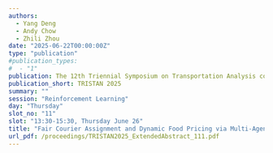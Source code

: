 ```yaml
---
authors:
  - Yang Deng
  - Andy Chow
  - Zhili Zhou
date: "2025-06-22T00:00:00Z"
type: "publication"
#publication_types:
#  - "1"
publication: The 12th Triennial Symposium on Transportation Analysis conference
publication_short: TRISTAN 2025
summary: ""
session: "Reinforcement Learning"
day: "Thursday"
slot_no: "11"
slot: "13:30-15:30, Thursday June 26"
title: "Fair Courier Assignment and Dynamic Food Pricing via Multi-Agent Reinforcement Learning with Communication"
url_pdf: /proceedings/TRISTAN2025_ExtendedAbstract_111.pdf
---
```


